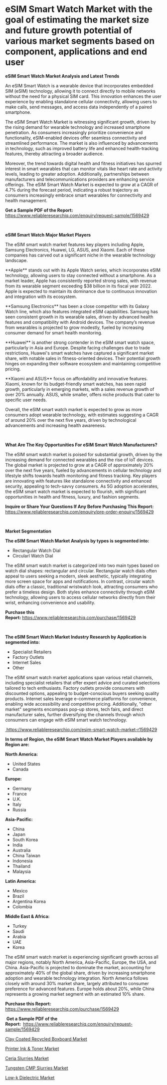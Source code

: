 <p><h1>eSIM Smart Watch Market with the goal of estimating the market size and future growth potential of various market segments based on component, applications and end user</h1></p><p><strong>eSIM Smart Watch Market Analysis and Latest Trends</strong></p>
<p><p>An eSIM Smart Watch is a wearable device that incorporates embedded SIM (eSIM) technology, allowing it to connect directly to mobile networks without the need for a physical SIM card. This innovation enhances the user experience by enabling standalone cellular connectivity, allowing users to make calls, send messages, and access data independently of a paired smartphone. </p><p>The eSIM Smart Watch Market is witnessing significant growth, driven by the rising demand for wearable technology and increased smartphone penetration. As consumers increasingly prioritize convenience and functionality, eSIM-enabled devices offer seamless connectivity and streamlined performance. The market is also influenced by advancements in technology, such as improved battery life and enhanced health-tracking features, thereby attracting a broader audience.</p><p>Moreover, the trend towards digital health and fitness initiatives has spurred interest in smart wearables that can monitor vitals like heart rate and activity levels, leading to greater adoption. Additionally, partnerships between manufacturers and telecommunications providers are enhancing service offerings. The eSIM Smart Watch Market is expected to grow at a CAGR of 4.7% during the forecast period, indicating a robust trajectory as consumers increasingly embrace smart wearables for connectivity and health management.</p></p>
<p><strong>Get a Sample PDF of the Report:&nbsp;</strong> <a href="https://www.reliableresearchiq.com/enquiry/request-sample/1569429?utm_campaign=1555&utm_medium=2&utm_source=Github&utm_content=ia&utm_term=14102024&utm_id=esim-smart-watch">https://www.reliableresearchiq.com/enquiry/request-sample/1569429</a></p>
<p>&nbsp;</p>
<p><strong>eSIM Smart Watch Major Market Players</strong></p>
<p><p>The eSIM smart watch market features key players including Apple, Samsung Electronics, Huawei, LG, ASUS, and Xiaomi. Each of these companies has carved out a significant niche in the wearable technology landscape.</p><p>**Apple** stands out with its Apple Watch series, which incorporates eSIM technology, allowing users to stay connected without a smartphone. As a market leader, Apple has consistently reported strong sales, with revenue from its wearable segment exceeding $38 billion in its fiscal year 2022. Apple is expected to maintain its dominance due to continuous innovation and integration with its ecosystem.</p><p>**Samsung Electronics** has been a close competitor with its Galaxy Watch line, which also features integrated eSIM capabilities. Samsung has seen consistent growth in its wearable sales, driven by advanced health features and compatibility with Android devices. The company’s revenue from wearables is projected to grow modestly, fueled by increasing consumer demand for smart health monitoring.</p><p>**Huawei** is another strong contender in the eSIM smart watch space, particularly in Asia and Europe. Despite facing challenges due to trade restrictions, Huawei's smart watches have captured a significant market share, with notable sales in fitness-oriented devices. Their potential growth hinges on expanding their software ecosystem and maintaining competitive pricing.</p><p>**Xiaomi and ASUS** focus on affordability and innovative features. Xiaomi, known for its budget-friendly smart watches, has seen rapid growth, particularly in emerging markets, with a sales revenue growth of over 20% annually. ASUS, while smaller, offers niche products that cater to specific user needs.</p><p>Overall, the eSIM smart watch market is expected to grow as more consumers adopt wearable technology, with estimates suggesting a CAGR of around 20% over the next five years, driven by technological advancements and increasing health awareness.</p></p>
<p>&nbsp;</p>
<p><strong>What Are The Key Opportunities For eSIM Smart Watch Manufacturers?</strong></p>
<p><p>The eSIM smart watch market is poised for substantial growth, driven by the increasing demand for connected wearables and the rise of IoT devices. The global market is projected to grow at a CAGR of approximately 20% over the next five years, fueled by advancements in cellular technology and lifestyle shifts towards health monitoring and fitness tracking. Key players are innovating with features like standalone connectivity and enhanced security, appealing to tech-savvy consumers. As 5G adoption accelerates, the eSIM smart watch market is expected to flourish, with significant opportunities in health and fitness, luxury, and fashion segments.</p></p>
<p><strong>Inquire or Share Your Questions If Any Before Purchasing This Report:</strong> <a href="https://www.reliableresearchiq.com/enquiry/pre-order-enquiry/1569429?utm_campaign=1555&utm_medium=2&utm_source=Github&utm_content=ia&utm_term=14102024&utm_id=esim-smart-watch">https://www.reliableresearchiq.com/enquiry/pre-order-enquiry/1569429</a></p>
<p>&nbsp;</p>
<p><strong>Market Segmentation</strong></p>
<p><strong>The eSIM Smart Watch Market Analysis by types is segmented into:</strong></p>
<p><ul><li>Rectangular Watch Dial</li><li>Circularl Watch Dial</li></ul></p>
<p><p>The eSIM smart watch market is categorized into two main types based on watch dial shapes: rectangular and circular. Rectangular watch dials often appeal to users seeking a modern, sleek aesthetic, typically integrating more screen space for apps and notifications. In contrast, circular watch dials offer a classic, traditional wristwatch look, attracting consumers who prefer a timeless design. Both styles enhance connectivity through eSIM technology, allowing users to access cellular networks directly from their wrist, enhancing convenience and usability.</p></p>
<p><strong>Purchase this Report:&nbsp;</strong><a href="https://www.reliableresearchiq.com/purchase/1569429?utm_campaign=1555&utm_medium=2&utm_source=Github&utm_content=ia&utm_term=14102024&utm_id=esim-smart-watch">https://www.reliableresearchiq.com/purchase/1569429</a></p>
<p>&nbsp;</p>
<p><strong>The eSIM Smart Watch Market Industry Research by Application is segmented into:</strong></p>
<p><ul><li>Specialist Retailers</li><li>Factory Outlets</li><li>Internet Sales</li><li>Other</li></ul></p>
<p><p>The eSIM smart watch market applications span various retail channels, including specialist retailers that offer expert advice and curated selections tailored to tech enthusiasts. Factory outlets provide consumers with discounted options, appealing to budget-conscious buyers seeking quality products. Internet sales leverage e-commerce platforms for convenience, enabling wide accessibility and competitive pricing. Additionally, "other market" segments encompass pop-up stores, tech fairs, and direct manufacturer sales, further diversifying the channels through which consumers can engage with eSIM smart watch technology.</p></p>
<p><a href="https://www.reliableresearchiq.com/esim-smart-watch-market-r1569429?utm_campaign=1555&utm_medium=2&utm_source=Github&utm_content=ia&utm_term=14102024&utm_id=esim-smart-watch">&nbsp;https://www.reliableresearchiq.com/esim-smart-watch-market-r1569429</a></p>
<p><strong>In terms of Region, the eSIM Smart Watch Market Players available by Region are:</strong></p>
<p>
    <p> <strong> North America: </strong>
        <ul>
            <li>United States</li>
            <li>Canada</li>
        </ul>
        </p> 
    <p> <strong> Europe: </strong>
        <ul>
            <li>Germany</li>
            <li>France</li>
            <li>U.K.</li>
            <li>Italy</li>
            <li>Russia</li>
        </ul>
        </p> 
    <p> <strong> Asia-Pacific: </strong>
        <ul>
            <li>China</li>
            <li>Japan</li>
            <li>South Korea</li>
            <li>India</li>
            <li>Australia</li>
            <li>China Taiwan</li>
            <li>Indonesia</li>
            <li>Thailand</li>
            <li>Malaysia</li>
        </ul>
        </p> 
    <p> <strong> Latin America: </strong>
        <ul>
            <li>Mexico</li>
            <li>Brazil</li>
            <li>Argentina Korea</li>
            <li>Colombia</li>
        </ul>
        </p> 
    <p> <strong> Middle East & Africa: </strong>
        <ul>
            <li>Turkey</li>
            <li>Saudi</li>
            <li>Arabia</li>
            <li>UAE</li>
            <li>Korea</li>
        </ul>
    </p>
    </p>
<p><p>The eSIM smart watch market is experiencing significant growth across all major regions, notably North America, Asia-Pacific, Europe, the USA, and China. Asia-Pacific is projected to dominate the market, accounting for approximately 40% of the global share, driven by increasing smartphone adoption and wearable technology integration. North America follows closely with around 30% market share, largely attributed to consumer preference for advanced features. Europe holds about 20%, while China represents a growing market segment with an estimated 10% share.</p></p>
<p><strong>Purchase this Report: </strong><a href="https://www.reliableresearchiq.com/purchase/1569429?utm_campaign=1555&utm_medium=2&utm_source=Github&utm_content=ia&utm_term=14102024&utm_id=esim-smart-watch">https://www.reliableresearchiq.com/purchase/1569429</a></p>
<p>&nbsp;<strong>Get a Sample PDF of the Report:&nbsp;&nbsp;</strong><a href="https://www.reliableresearchiq.com/enquiry/request-sample/1569429?utm_campaign=1555&utm_medium=2&utm_source=Github&utm_content=ia&utm_term=14102024&utm_id=esim-smart-watch">https://www.reliableresearchiq.com/enquiry/request-sample/1569429</a></p>
<p><strong></strong></p>
<p><p><a href="https://www.linkedin.com/pulse/emerging-clay-coated-recycled-boxboard-market-opportunities-gjkge?utm_campaign=1555&utm_medium=2&utm_source=Github&utm_content=ia&utm_term=14102024&utm_id=esim-smart-watch">Clay Coated Recycled Boxboard Market</a></p><p><a href="https://www.linkedin.com/pulse/investment-opportunities-printer-ink-toner-sector-risk-analysis-nn9vf?trk=public_post_embed_feed-article-content&utm_campaign=1555&utm_medium=2&utm_source=Github&utm_content=ia&utm_term=14102024&utm_id=esim-smart-watch">Printer Ink & Toner Market</a></p><p><a href="https://www.linkedin.com/pulse/global-perspectives-ceria-slurries-market-trends-forecast-zzxff?trk=public_post_embed_feed-article-content&utm_campaign=1555&utm_medium=2&utm_source=Github&utm_content=ia&utm_term=14102024&utm_id=esim-smart-watch">Ceria Slurries Market</a></p><p><a href="https://www.linkedin.com/pulse/global-tungsten-cmp-slurries-market-trends-insights-growth-7jnqe?utm_campaign=1555&utm_medium=2&utm_source=Github&utm_content=ia&utm_term=14102024&utm_id=esim-smart-watch">Tungsten CMP Slurries Market</a></p><p><a href="https://www.linkedin.com/pulse/low-k-dielectric-market-forecasts-trends-impact-analysis-2024-wvpsf?trk=public_post_embed_feed-article-content&utm_campaign=1555&utm_medium=2&utm_source=Github&utm_content=ia&utm_term=14102024&utm_id=esim-smart-watch">Low-k Dielectric Market</a></p></p>